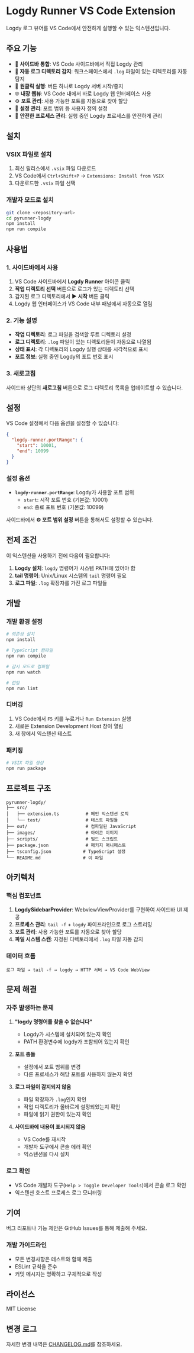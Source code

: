 # Logdy Runner VS Code Extension

Logdy 로그 뷰어를 VS Code에서 안전하게 실행할 수 있는 익스텐션입니다.

## 주요 기능

- 🎯 **사이드바 통합**: VS Code 사이드바에서 직접 Logdy 관리
- 📁 **자동 로그 디렉토리 감지**: 워크스페이스에서 `.log` 파일이 있는 디렉토리를 자동 탐지
- 🚀 **원클릭 실행**: 버튼 하나로 Logdy 서버 시작/중지
- 🌐 **내장 웹뷰**: VS Code 내에서 바로 Logdy 웹 인터페이스 사용
- ⚙️ **포트 관리**: 사용 가능한 포트를 자동으로 찾아 할당
- 🔧 **설정 관리**: 포트 범위 등 사용자 정의 설정
- 🛑 **안전한 프로세스 관리**: 실행 중인 Logdy 프로세스를 안전하게 관리

## 설치

### VSIX 파일로 설치
1. 최신 릴리스에서 `.vsix` 파일 다운로드
2. VS Code에서 `Ctrl+Shift+P` → `Extensions: Install from VSIX`
3. 다운로드한 `.vsix` 파일 선택

### 개발자 모드로 설치
```bash
git clone <repository-url>
cd pyrunner-logdy
npm install
npm run compile
```

## 사용법

### 1. 사이드바에서 사용
1. VS Code 사이드바에서 **Logdy Runner** 아이콘 클릭
2. **작업 디렉토리 선택** 버튼으로 로그가 있는 디렉토리 선택
3. 감지된 로그 디렉토리에서 **▶️ 시작** 버튼 클릭
4. Logdy 웹 인터페이스가 VS Code 내부 패널에서 자동으로 열림

### 2. 기능 설명
- **작업 디렉토리**: 로그 파일을 검색할 루트 디렉토리 설정
- **로그 디렉토리**: `.log` 파일이 있는 디렉토리들이 자동으로 나열됨
- **상태 표시**: 각 디렉토리의 Logdy 실행 상태를 시각적으로 표시
- **포트 정보**: 실행 중인 Logdy의 포트 번호 표시

### 3. 새로고침
사이드바 상단의 **새로고침** 버튼으로 로그 디렉토리 목록을 업데이트할 수 있습니다.

## 설정

VS Code 설정에서 다음 옵션을 설정할 수 있습니다:

```json
{
  "logdy-runner.portRange": {
    "start": 10001,
    "end": 10099
  }
}
```

### 설정 옵션
- **`logdy-runner.portRange`**: Logdy가 사용할 포트 범위
  - `start`: 시작 포트 번호 (기본값: 10001)
  - `end`: 종료 포트 번호 (기본값: 10099)

사이드바에서 **⚙️ 포트 범위 설정** 버튼을 통해서도 설정할 수 있습니다.

## 전제 조건

이 익스텐션을 사용하기 전에 다음이 필요합니다:

1. **Logdy 설치**: `logdy` 명령어가 시스템 PATH에 있어야 함
2. **tail 명령어**: Unix/Linux 시스템의 `tail` 명령어 필요
3. **로그 파일**: `.log` 확장자를 가진 로그 파일들

## 개발

### 개발 환경 설정
```bash
# 의존성 설치
npm install

# TypeScript 컴파일
npm run compile

# 감시 모드로 컴파일
npm run watch

# 린팅
npm run lint
```

### 디버깅
1. VS Code에서 `F5` 키를 누르거나 `Run Extension` 실행
2. 새로운 Extension Development Host 창이 열림
3. 새 창에서 익스텐션 테스트

### 패키징
```bash
# VSIX 파일 생성
npm run package
```

## 프로젝트 구조

```
pyrunner-logdy/
├── src/
│   ├── extension.ts          # 메인 익스텐션 로직
│   └── test/                 # 테스트 파일들
├── out/                      # 컴파일된 JavaScript
├── images/                   # 아이콘 이미지
├── scripts/                  # 빌드 스크립트
├── package.json              # 패키지 매니페스트
├── tsconfig.json            # TypeScript 설정
└── README.md                # 이 파일
```

## 아키텍처

### 핵심 컴포넌트
1. **LogdySidebarProvider**: WebviewViewProvider를 구현하여 사이드바 UI 제공
2. **프로세스 관리**: `tail -f` + `logdy` 파이프라인으로 로그 스트리밍
3. **포트 관리**: 사용 가능한 포트를 자동으로 찾아 할당
4. **파일 시스템 스캔**: 지정된 디렉토리에서 `.log` 파일 자동 감지

### 데이터 흐름
```
로그 파일 → tail -f → logdy → HTTP 서버 → VS Code WebView
```

## 문제 해결

### 자주 발생하는 문제

1. **"logdy 명령어를 찾을 수 없습니다"**
   - Logdy가 시스템에 설치되어 있는지 확인
   - PATH 환경변수에 logdy가 포함되어 있는지 확인

2. **포트 충돌**
   - 설정에서 포트 범위를 변경
   - 다른 프로세스가 해당 포트를 사용하지 않는지 확인

3. **로그 파일이 감지되지 않음**
   - 파일 확장자가 `.log`인지 확인
   - 작업 디렉토리가 올바르게 설정되었는지 확인
   - 파일에 읽기 권한이 있는지 확인

4. **사이드바에 내용이 표시되지 않음**
   - VS Code를 재시작
   - 개발자 도구에서 콘솔 에러 확인
   - 익스텐션을 다시 설치

### 로그 확인
- VS Code 개발자 도구(`Help > Toggle Developer Tools`)에서 콘솔 로그 확인
- 익스텐션 호스트 프로세스 로그 모니터링

## 기여

버그 리포트나 기능 제안은 GitHub Issues를 통해 제출해 주세요.

### 개발 가이드라인
- 모든 변경사항은 테스트와 함께 제출
- ESLint 규칙을 준수
- 커밋 메시지는 명확하고 구체적으로 작성

## 라이선스

MIT License

## 변경 로그

자세한 변경 내역은 [CHANGELOG.md](CHANGELOG.md)를 참조하세요.